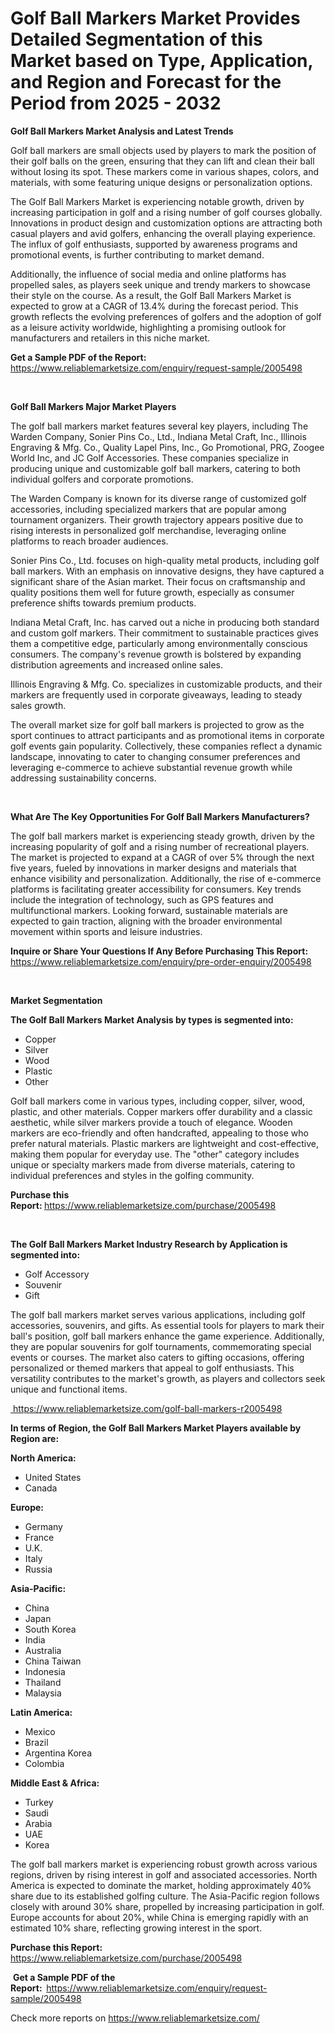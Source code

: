 <p><h1>Golf Ball Markers Market Provides Detailed Segmentation of this Market based on Type, Application, and Region and Forecast for the Period from 2025 - 2032</h1></p><p><strong>Golf Ball Markers Market Analysis and Latest Trends</strong></p>
<p><p>Golf ball markers are small objects used by players to mark the position of their golf balls on the green, ensuring that they can lift and clean their ball without losing its spot. These markers come in various shapes, colors, and materials, with some featuring unique designs or personalization options.</p><p>The Golf Ball Markers Market is experiencing notable growth, driven by increasing participation in golf and a rising number of golf courses globally. Innovations in product design and customization options are attracting both casual players and avid golfers, enhancing the overall playing experience. The influx of golf enthusiasts, supported by awareness programs and promotional events, is further contributing to market demand.</p><p>Additionally, the influence of social media and online platforms has propelled sales, as players seek unique and trendy markers to showcase their style on the course. As a result, the Golf Ball Markers Market is expected to grow at a CAGR of 13.4% during the forecast period. This growth reflects the evolving preferences of golfers and the adoption of golf as a leisure activity worldwide, highlighting a promising outlook for manufacturers and retailers in this niche market.</p></p>
<p><strong>Get a Sample PDF of the Report:&nbsp;</strong> <a href="https://www.reliablemarketsize.com/enquiry/request-sample/2005498?utm_campaign=1133&utm_medium=2&utm_source=Github&utm_content=ia&utm_term=09022025&utm_id=golf-ball-markers">https://www.reliablemarketsize.com/enquiry/request-sample/2005498</a></p>
<p>&nbsp;</p>
<p><strong>Golf Ball Markers Major Market Players</strong></p>
<p><p>The golf ball markers market features several key players, including The Warden Company, Sonier Pins Co., Ltd., Indiana Metal Craft, Inc., Illinois Engraving & Mfg. Co., Quality Lapel Pins, Inc., Go Promotional, PRG, Zoogee World Inc, and JC Golf Accessories. These companies specialize in producing unique and customizable golf ball markers, catering to both individual golfers and corporate promotions.</p><p>The Warden Company is known for its diverse range of customized golf accessories, including specialized markers that are popular among tournament organizers. Their growth trajectory appears positive due to rising interests in personalized golf merchandise, leveraging online platforms to reach broader audiences.</p><p>Sonier Pins Co., Ltd. focuses on high-quality metal products, including golf ball markers. With an emphasis on innovative designs, they have captured a significant share of the Asian market. Their focus on craftsmanship and quality positions them well for future growth, especially as consumer preference shifts towards premium products.</p><p>Indiana Metal Craft, Inc. has carved out a niche in producing both standard and custom golf markers. Their commitment to sustainable practices gives them a competitive edge, particularly among environmentally conscious consumers. The company's revenue growth is bolstered by expanding distribution agreements and increased online sales.</p><p>Illinois Engraving & Mfg. Co. specializes in customizable products, and their markers are frequently used in corporate giveaways, leading to steady sales growth.</p><p>The overall market size for golf ball markers is projected to grow as the sport continues to attract participants and as promotional items in corporate golf events gain popularity. Collectively, these companies reflect a dynamic landscape, innovating to cater to changing consumer preferences and leveraging e-commerce to achieve substantial revenue growth while addressing sustainability concerns.</p></p>
<p>&nbsp;</p>
<p><strong>What Are The Key Opportunities For Golf Ball Markers Manufacturers?</strong></p>
<p><p>The golf ball markers market is experiencing steady growth, driven by the increasing popularity of golf and a rising number of recreational players. The market is projected to expand at a CAGR of over 5% through the next five years, fueled by innovations in marker designs and materials that enhance visibility and personalization. Additionally, the rise of e-commerce platforms is facilitating greater accessibility for consumers. Key trends include the integration of technology, such as GPS features and multifunctional markers. Looking forward, sustainable materials are expected to gain traction, aligning with the broader environmental movement within sports and leisure industries.</p></p>
<p><strong>Inquire or Share Your Questions If Any Before Purchasing This Report:</strong> <a href="https://www.reliablemarketsize.com/enquiry/pre-order-enquiry/2005498?utm_campaign=1133&utm_medium=2&utm_source=Github&utm_content=ia&utm_term=09022025&utm_id=golf-ball-markers">https://www.reliablemarketsize.com/enquiry/pre-order-enquiry/2005498</a></p>
<p>&nbsp;</p>
<p><strong>Market Segmentation</strong></p>
<p><strong>The Golf Ball Markers Market Analysis by types is segmented into:</strong></p>
<p><ul><li>Copper</li><li>Silver</li><li>Wood</li><li>Plastic</li><li>Other</li></ul></p>
<p><p>Golf ball markers come in various types, including copper, silver, wood, plastic, and other materials. Copper markers offer durability and a classic aesthetic, while silver markers provide a touch of elegance. Wooden markers are eco-friendly and often handcrafted, appealing to those who prefer natural materials. Plastic markers are lightweight and cost-effective, making them popular for everyday use. The "other" category includes unique or specialty markers made from diverse materials, catering to individual preferences and styles in the golfing community.</p></p>
<p><strong>Purchase this Report:&nbsp;</strong><a href="https://www.reliablemarketsize.com/purchase/2005498?utm_campaign=1133&utm_medium=2&utm_source=Github&utm_content=ia&utm_term=09022025&utm_id=golf-ball-markers">https://www.reliablemarketsize.com/purchase/2005498</a></p>
<p>&nbsp;</p>
<p><strong>The Golf Ball Markers Market Industry Research by Application is segmented into:</strong></p>
<p><ul><li>Golf Accessory</li><li>Souvenir</li><li>Gift</li></ul></p>
<p><p>The golf ball markers market serves various applications, including golf accessories, souvenirs, and gifts. As essential tools for players to mark their ball's position, golf ball markers enhance the game experience. Additionally, they are popular souvenirs for golf tournaments, commemorating special events or courses. The market also caters to gifting occasions, offering personalized or themed markers that appeal to golf enthusiasts. This versatility contributes to the market's growth, as players and collectors seek unique and functional items.</p></p>
<p><a href="https://www.reliablemarketsize.com/golf-ball-markers-r2005498?utm_campaign=1133&utm_medium=2&utm_source=Github&utm_content=ia&utm_term=09022025&utm_id=golf-ball-markers">&nbsp;https://www.reliablemarketsize.com/golf-ball-markers-r2005498</a></p>
<p><strong>In terms of Region, the Golf Ball Markers Market Players available by Region are:</strong></p>
<p>
    <p> <strong> North America: </strong>
        <ul>
            <li>United States</li>
            <li>Canada</li>
        </ul>
        </p> 
    <p> <strong> Europe: </strong>
        <ul>
            <li>Germany</li>
            <li>France</li>
            <li>U.K.</li>
            <li>Italy</li>
            <li>Russia</li>
        </ul>
        </p> 
    <p> <strong> Asia-Pacific: </strong>
        <ul>
            <li>China</li>
            <li>Japan</li>
            <li>South Korea</li>
            <li>India</li>
            <li>Australia</li>
            <li>China Taiwan</li>
            <li>Indonesia</li>
            <li>Thailand</li>
            <li>Malaysia</li>
        </ul>
        </p> 
    <p> <strong> Latin America: </strong>
        <ul>
            <li>Mexico</li>
            <li>Brazil</li>
            <li>Argentina Korea</li>
            <li>Colombia</li>
        </ul>
        </p> 
    <p> <strong> Middle East & Africa: </strong>
        <ul>
            <li>Turkey</li>
            <li>Saudi</li>
            <li>Arabia</li>
            <li>UAE</li>
            <li>Korea</li>
        </ul>
    </p>
    </p>
<p><p>The golf ball markers market is experiencing robust growth across various regions, driven by rising interest in golf and associated accessories. North America is expected to dominate the market, holding approximately 40% share due to its established golfing culture. The Asia-Pacific region follows closely with around 30% share, propelled by increasing participation in golf. Europe accounts for about 20%, while China is emerging rapidly with an estimated 10% share, reflecting growing interest in the sport.</p></p>
<p><strong>Purchase this Report: </strong><a href="https://www.reliablemarketsize.com/purchase/2005498?utm_campaign=1133&utm_medium=2&utm_source=Github&utm_content=ia&utm_term=09022025&utm_id=golf-ball-markers">https://www.reliablemarketsize.com/purchase/2005498</a></p>
<p>&nbsp;<strong>Get a Sample PDF of the Report:&nbsp;&nbsp;</strong><a href="https://www.reliablemarketsize.com/enquiry/request-sample/2005498?utm_campaign=1133&utm_medium=2&utm_source=Github&utm_content=ia&utm_term=09022025&utm_id=golf-ball-markers">https://www.reliablemarketsize.com/enquiry/request-sample/2005498</a></p>
<p><strong></strong></p>
<p>Check more reports on <a href="https://www.reliablemarketsize.com/?utm_campaign=1133&utm_medium=2&utm_source=Github&utm_content=ia&utm_term=09022025&utm_id=golf-ball-markers">https://www.reliablemarketsize.com/</a></p>
